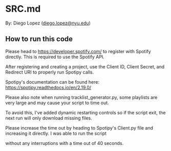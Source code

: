 # SRC.md

By: Diego Lopez (diego.lopez@nyu.edu)

## How to run this code

Please head to https://developer.spotify.com/ to register with Spotify directly. This is required to use the Spotify API.

After registering and creating a project, use the Client ID, Client Secret, and Redirect URI to properly run Spotipy calls. 

Spotipy's documentation can be found here: https://spotipy.readthedocs.io/en/2.19.0/

Please also note when running tracklist_generator.py, some playlists are very large and may cause your script to time out.

To avoid this, I've added dynamic restarting controls so if the script exit, the next run will only download missing files.

Please increase the time out by heading to Spotipy's Client.py file and increasing it directly. I was able to run the script

without any interruptions with a time out of 40 seconds. 